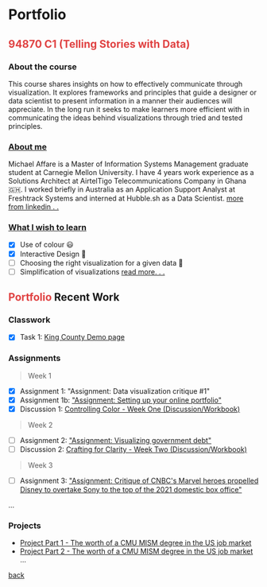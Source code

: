 # Portfolio  
## <span style="color:#E04343">94870 C1 (Telling Stories with Data)</span>

### About the course
This course shares insights on how to effectively communicate through visualization.
It explores frameworks and principles that guide a designer or data scientist to present information in a manner their audiences will appreciate.
In the long run it seeks to make learners more efficient with in communicating the ideas behind visualizations through tried and tested principles.


<div class="flourish-embed flourish-chart" data-src="visualisation/11109444"><script src="https://public.flourish.studio/resources/embed.js"></script></div>

### [About me](../../index.html#about)
Michael Affare is a Master of Information Systems Management graduate student at Carnegie Mellon University. I have 4 years work experience as a Solutions Architect at AirtelTigo Telecommunications Company in Ghana 🇬🇭. I worked briefly in Australia as an Application Support Analyst at Freshtrack Systems and interned at Hubble.sh as a Data Scientist.
[more from linkedin . . ](https://linkedin.com/in/michaelaffare)


### [What I wish to learn](blog/what-i-wish-to-learn.md)
- [x]  Use of colour 😃 
- [x]  Interactive Design 🤩
- [ ]  Choosing the right visualization for a given data 🤔
- [ ]  Simplification of visualizations
[read more. . .](blog/what-i-wish-to-learn.md)

## <span style="color:#E04343">Portfolio</span> Recent Work

### Classwork
- [x]  Task 1: [King County Demo page](classroom/kingcounty.md)

### Assignments
> Week 1
- [x] Assignment 1: "Assignment: Data visualization critique #1"
- [x] Assignment 1b: ["Assignment: Setting up your online portfolio"](../../index.html)
- [x] Discussion 1: [Controlling Color - Week One (Discussion/Workbook)](https://canvas.cmu.edu/courses/29786/discussion_topics/432587?module_item_id=5170516)

> Week 2
- [ ] Assignment 2: ["Assignment: Visualizing government debt"](assignment/assignment2.md)
- [ ] Discussion 2: [Crafting for Clarity - Week Two (Discussion/Workbook)](https://canvas.cmu.edu/courses/29786/discussion_topics/432588?module_item_id=5170547)

> Week 3
- [ ] Assignment 3: ["Assignment: Critique of CNBC's Marvel heroes propelled Disney to overtake Sony to the top of the 2021 domestic box office"](assignment/assignment3and4.md)

...

### Projects
- [Project Part 1 - The worth of a CMU MISM degree in the US job market](project_part1.md)
- [Project Part 2 - The worth of a CMU MISM degree in the US job market](project_part2.md)
...

[back](../index.html)

